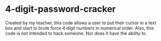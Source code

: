 # 4-digit-password-cracker
Created by my teacher,
this code allows a user to put their cursor in a text box and start to brute force 4 digit numbers in numerical order.
Also, this code is not intended to hack someone. Nor does it have the ability to.
